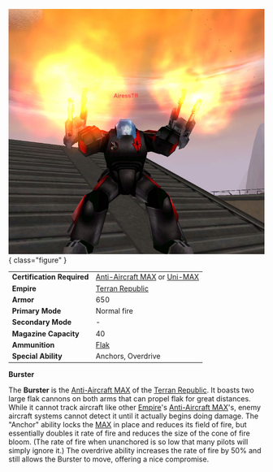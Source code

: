![crater](../images/Burster.jpg){ class="figure" }

|                            |                                                                                                                                            |
| -------------------------- | ------------------------------------------------------------------------------------------------------------------------------------------ |
| **Certification Required** | [Anti-Aircraft MAX](<../certifications/Anti-Aircraft_MAX_(Certification).md>) or [Uni-MAX](<../certifications/Uni-MAX_(Certification).md>) |
| **Empire**                 | [Terran Republic](../terminology/Terran_Republic.md)                                                                                               |
| **Armor**                  | 650                                                                                                                                        |
| **Primary Mode**           | Normal fire                                                                                                                                |
| **Secondary Mode**         | \-                                                                                                                                         |
| **Magazine Capacity**      | 40                                                                                                                                         |
| **Ammunition**             | [Flak](../weapons/Flak.md)                                                                                                                 |
| **Special Ability**        | Anchors, Overdrive                                                                                                                         |

**Burster**

The **Burster** is the
[Anti-Aircraft MAX](<../certifications/Anti-Aircraft_MAX_(Certification).md>) of
the [Terran Republic](../terminology/Terran_Republic.md). It boasts two large flak
cannons on both arms that can propel flak for great distances. While it cannot
track aircraft like other [Empire](../terminology/Empire.md)'s
[Anti-Aircraft MAX](<../certifications/Anti-Aircraft_MAX_(Certification).md>)'s,
enemy aircraft systems cannot detect it until it actually begins doing damage.
The "Anchor" ability locks the [MAX](../armor/Mechanized_Assault_Exo-Suit.md) in
place and reduces its field of fire, but essentially doubles it rate of fire and
reduces the size of the cone of fire bloom. (The rate of fire when unanchored is
so low that many pilots will simply ignore it.) The overdrive ability increases
the rate of fire by 50% and still allows the Burster to move, offering a nice
compromise.

